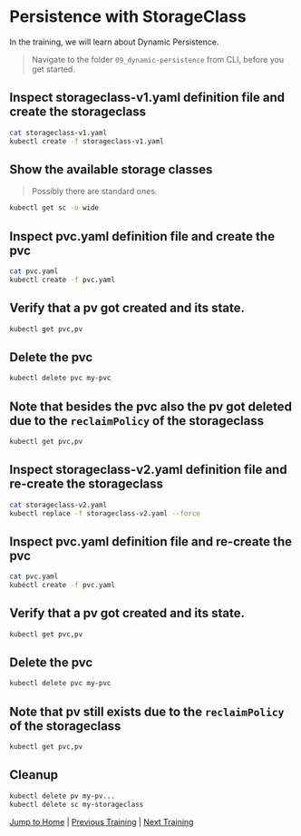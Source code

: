 # Persistence with StorageClass

In the training, we will learn about Dynamic Persistence.

>Navigate to the folder `09_dynamic-persistence` from CLI, before you get started. 

## Inspect storageclass-v1.yaml definition file and create the storageclass

```bash
cat storageclass-v1.yaml
kubectl create -f storageclass-v1.yaml
```

## Show the available storage classes

>Possibly there are standard ones.
```bash
kubectl get sc -o wide
```

## Inspect pvc.yaml definition file and create the pvc

```bash
cat pvc.yaml
kubectl create -f pvc.yaml
```

## Verify that a pv got created and its state.

```bash
kubectl get pvc,pv
```

## Delete the pvc

```bash
kubectl delete pvc my-pvc
```

## Note that besides the pvc also the pv got deleted due to the `reclaimPolicy` of the storageclass

```bash
kubectl get pvc,pv
```

## Inspect storageclass-v2.yaml definition file and re-create the storageclass

```bash
cat storageclass-v2.yaml
kubectl replace -f storageclass-v2.yaml --force
```

## Inspect pvc.yaml definition file and re-create the pvc

```bash
cat pvc.yaml
kubectl create -f pvc.yaml
```

## Verify that a pv got created and its state.

```bash
kubectl get pvc,pv
```

## Delete the pvc

```bash
kubectl delete pvc my-pvc
```

## Note that pv still exists due to the `reclaimPolicy` of the storageclass

```bash
kubectl get pvc,pv
```

## Cleanup

```bash
kubectl delete pv my-pv...
kubectl delete sc my-storageclass
```

[Jump to Home](../README.md) | [Previous Training](../08_static-persistence/README.md) | [Next Training](../10_use-persistentvolume/README.md)
